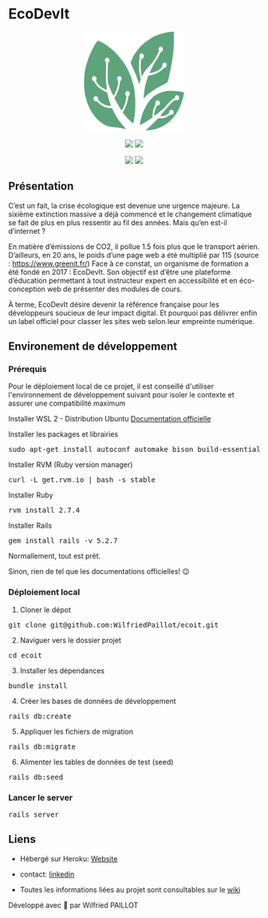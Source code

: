 # EcoDevIt

<p align="center">
<img src="app/assets/images/logo.svg" width="200" >
</p>

<p align="center">
<img src="https://cdn.jsdelivr.net/gh/devicons/devicon/icons/ruby/ruby-plain-wordmark.svg" width="70" />
<img src="https://cdn.jsdelivr.net/gh/devicons/devicon/icons/rails/rails-plain-wordmark.svg" width="70"/>
</p>

<p align="center">
<img src="https://cdn.jsdelivr.net/gh/devicons/devicon/icons/postgresql/postgresql-plain-wordmark.svg" width="70" />
<img src="https://cdn.jsdelivr.net/gh/devicons/devicon/icons/heroku/heroku-plain-wordmark.svg" width="70"/>
</p>

## Présentation
C’est un fait, la crise écologique est devenue une urgence majeure. La sixième extinction 
massive a déjà commencé et le changement climatique se fait de plus en plus ressentir au fil 
des années. Mais qu’en est-il d’internet ?

En matière d’émissions de CO2, il pollue 1.5 fois plus que le transport aérien. D’ailleurs, en 20 
ans, le poids d’une page web a été multiplié par 115 (source : https://www.greenit.fr/)
Face à ce constat, un organisme de formation a été fondé en 2017 : EcoDevIt. Son objectif est 
d’être une plateforme d’éducation permettant à tout instructeur expert en accessibilité et en 
éco-conception web de présenter des modules de cours.

À terme, EcoDevIt désire devenir la référence française pour les développeurs soucieux de leur 
impact digital. Et pourquoi pas délivrer enfin un label officiel pour classer les sites web selon 
leur empreinte numérique.

## Environement de développement

### Prérequis

Pour le déploiement local de ce projet, il est conseillé d'utiliser l'environnement de développement suivant pour isoler le contexte et assurer une compatibilité maximum

Installer WSL 2 - Distribution Ubuntu
[Documentation officielle](https://docs.microsoft.com/fr-fr/windows/wsl/install-win10)

Installer les packages et librairies
<pre>sudo apt-get install autoconf automake bison build-essential curl git-core libapr1 libaprutil1 libc6-dev libltdl-dev libsqlite3-0 libsqlite3-dev libssl-dev libtool libxml2-dev libxslt-dev libxslt1-dev libyaml-dev ncurses-dev nodejs openssl sqlite3 zlib1g zlib1g-dev libreadline8</pre>

Installer RVM (Ruby version manager)
<pre>curl -L get.rvm.io | bash -s stable</pre>

Installer Ruby
<pre>rvm install 2.7.4</pre>

Installer Rails
<pre>gem install rails -v 5.2.7</pre>

Normallement, tout est prêt. 

Sinon, rien de tel que les documentations officielles! 😉


### Déploiement local

1. Cloner le dépot
<pre>git clone git@github.com:WilfriedPaillot/ecoit.git</pre>

2. Naviguer vers le dossier projet
<pre>cd ecoit</pre>

3. Installer les dépendances
<pre>bundle install</pre>

4. Créer les bases de données de développement
<pre>rails db:create</pre>

5. Appliquer les fichiers de migration
<pre>rails db:migrate</pre>

6. Alimenter les tables de données de test (seed)
<pre>rails db:seed</pre>

### Lancer le server

<pre>rails server</pre>

## Liens

* Hébergé sur Heroku: [Website](https://ecodevit.herokuapp.com/)

* contact: [linkedin](https://www.linkedin.com/in/wilfried-paillot/)

* Toutes les informations liées au projet sont consultables sur le [wiki](https://github.com/WilfriedPaillot/ecoit/wiki)


Développé avec :green_heart: par Wilfried PAILLOT
